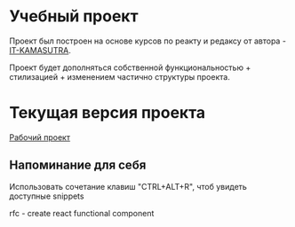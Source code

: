 
# Учебный проект
Проект был построен на основе курсов по реакту и редаксу от автора - [IT-KAMASUTRA](https://www.youtube.com/@ITKAMASUTRA).

Проект будет дополняться собственной функциональностью + стилизацией + изменением частично структуры проекта.
# Текущая версия проекта 

[Рабочий проект](ссылка)

## Напоминание для себя

Использовать сочетание клавиш "CTRL+ALT+R", чтоб увидеть доступные snippets 

rfc - create react functional component